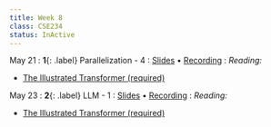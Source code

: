 ```yaml
---
title: Week 8
class: CSE234
status: InActive
---
```


May 21
: **1**{: .label} Parallelization - 4
  : [Slides](assets/slides/12_parallelization-4.pdf) &#8226; [Recording](https://podcast.ucsd.edu/watch/sp24/dsc291_d00/15)
: *Reading:* 
* [The Illustrated Transformer (required)](https://jalammar.github.io/illustrated-transformer/)



May 23
: **2**{: .label} LLM - 1
  : [Slides](assets/slides/14_llm-1.pdf) &#8226; [Recording](https://podcast.ucsd.edu/watch/sp24/dsc291_d00/16)
: *Reading:* 
* [The Illustrated Transformer (required)](https://jalammar.github.io/illustrated-transformer/)



